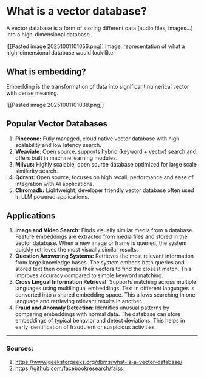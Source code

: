 # What is a vector database?

A vector database is a form of storing different data (audio files, images...) into a high-dimensional database.

![[Pasted image 20251001101056.png]]
Image: representation of what a high-dimensional database would look like

## What is embedding?

Embedding is the transformation of data into significant numerical vector with dense meaning.

![[Pasted image 20251001101038.png]]

## Popular Vector Databases

1. **Pinecone:** Fully managed, cloud native vector database with high scalability and low latency search.
2. **Weaviate**: Open source, supports hybrid (keyword + vector) search and offers built in machine learning modules.
3. **Milvus:** Highly scalable, open source database optimized for large scale similarity search.
4. **Qdrant:** Open source, focuses on high recall, performance and ease of integration with AI applications.
5. **Chromadb:** Lightweight, developer friendly vector database often used in LLM powered applications.

## Applications

1. **Image and Video Search**: Finds visually similar media from a database. Feature embeddings are extracted from media files and stored in the vector database. When a new image or frame is queried, the system quickly retrieves the most visually similar results.
2. **Question Answering Systems:** Retrieves the most relevant information from large knowledge bases. The system embeds both queries and stored text then compares their vectors to find the closest match. This improves accuracy compared to simple keyword matching.
3. **Cross Lingual Information Retrieval**: Supports matching across multiple languages using multilingual embeddings. Text in different languages is converted into a shared embedding space. This allows searching in one language and retrieving relevant results in another.
4. **Fraud and Anomaly Detection**: Identifies unusual patterns by comparing embeddings with normal data. The database can store embeddings of typical behavior and detect deviations. This helps in early identification of fraudulent or suspicious activities.

___
### Sources:

1. https://www.geeksforgeeks.org/dbms/what-is-a-vector-database/
2. https://github.com/facebookresearch/faiss